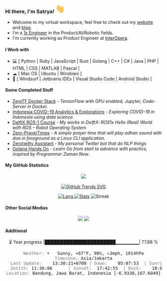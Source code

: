 ### Hi there, I'm Satrya!  <img src="https://raw.githubusercontent.com/noczero/noczero/master/styles/Hi.gif" width="30px">
* Welcome to my virtual workspace, feel free to check out my [website](https://satrya.zeroinside.id) and [blog](https://blog.zeroinside.id).
* I’m a [1x Engineer](https://1x.engineer/) in the Product/AI/Robotic fields.
* I'm currently working as Product Engineer at [InterOpera](https://www.interopera.co/).

#### I Work with
* 💻 [ Python | Ruby | JavaScript | Rust | Golang | C++ | C# | Java | PHP | HTML | CSS | MATLAB | Pascal ]
* ☁ [ Mac OS | Ubuntu | Windows ]
* :white_square_button: [ Windsurf | Jetbrains IDEs | Visual Studio Code | Android Studio ]

#### Some Completed Stuff
* [ZeroTF Docker Stack](https://github.com/noczero/ZeroTF-Docker-Stack) - *TensorFlow with GPU enabled, Jupyter, Code-Server in Docker.*
* [Indonesia COVID-19 Analytics & Explorations](https://github.com/noczero/Indonesia-COVID-19-Analytics-n-Explorations) - *Exploring COVID-19 in Indonesia using data science.*
* [DelftX ROS-1 Course](https://github.com/noczero/DelftX-ROS-1-Course) - *My works in DelftX: ROS1x Hello (Real) World with ROS – Robot Operating System*
* [Zero-PrayerTimes](https://github.com/noczero/Zero-PrayerTimes) - *A simple prayer time that will play adhan sound with doa in foreground as a Linux CLI application.*
* [Zerotwitty Assistant](https://github.com/noczero/Zerotwitty-Assistant) - *My personal Twitter bot that do NLP things*
* [Golang Hands On](https://github.com/noczero/Golang-Hands-On) - *Learn Go from start to advance with practice, inspired by Programmer Zaman Now*. 

#### My GitHub Statistics
<div align="center"> 

![](https://komarev.com/ghpvc/?username=noczero&color=brightgreen)

[![GitHub Trends SVG](https://api.githubtrends.io/user/svg/noczero/langs?time_range=one_year&loc_metric=changed&compact=True&theme=bright_lights)](https://githubtrends.io)

[![Lang](https://github-readme-stats-eight-theta.vercel.app/api/top-langs/?username=noczero&layout=compact&langs_count=8&hide_border=true&theme=algolia) ![Stats](https://github-readme-stats.vercel.app/api?username=noczero&show_icons=true&hide_border=true&theme=algolia)](https://github.com/noczero) 
![Streak](https://github-readme-streak-stats.herokuapp.com/?user=noczero&count_private=true&theme=algolia&hide_border=true)

</div>

#### Other Social Medias
<p align="center">
<a href="https://linkedin.com/in/satrya-budi-pratama"><img src="https://img.shields.io/badge/-Satrya%20Budi%20Pratama-0077B5?style=flat&logo=Linkedin&logoColor=white"/></a>
<a href="mailto:satrya@zeroinside.id"><img src="https://img.shields.io/badge/-satrya@zeroinside.id-D14836?style=flat&logo=Gmail&logoColor=white"/></a>
</p>

#### Additional
<div align="center"> 
⏳ Year progress |███████████████████████▁▁▁▁▁▁▁| 77.88 %
<pre>
<font color='#777777'>Weather:</font> ☀️   Sunny, +67°F, 90%, ↖3mph, 1014hPa
<font color='#777777'>Timezone:</font> Asia/Jakarta
<font color='#777777'>  Last Update:</font>    13:30:21+0700 <font color='#777777'>|</font> <font color='#777777'>Dawn:</font>    05:07:53  <font color='#777777'>|</font> <font color='#777777'>Sunrise:</font> 05:29:18
<font color='#777777'>  Zenith:</font> 11:36:06      <font color='#777777'>|</font> <font color='#777777'>Sunset:</font>  17:42:55  <font color='#777777'>|</font> <font color='#777777'>Dusk:</font>    18:04:20
<font color='#777777'>Location:</font> Bandung, Jawa Barat, Indonesia [-6.9338,107.6049]</pre>
</div>
